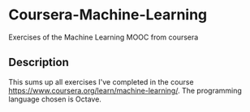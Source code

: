 # Coursera-Machine-Learning
Exercises of the Machine Learning MOOC from coursera

## Description

This sums up all exercises I've completed in the course <https://www.coursera.org/learn/machine-learning/>.
The programming language chosen is Octave.
